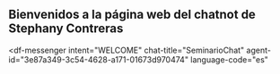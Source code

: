 ## Bienvenidos a la página web del chatnot de Stephany Contreras
<script src="https://www.gstatic.com/dialogflow-console/fast/messenger/bootstrap.js?v=1"></script>
<df-messenger
  intent="WELCOME"
  chat-title="SeminarioChat"
  agent-id="3e87a349-3c54-4628-a171-01673d970474"
  language-code="es"
></df-messenger>
